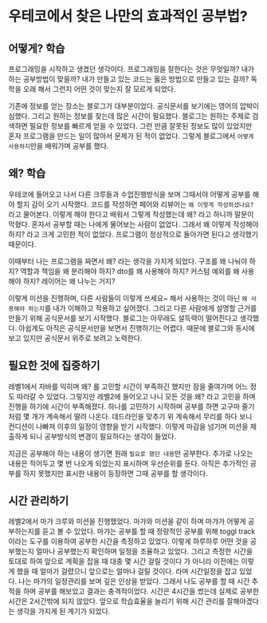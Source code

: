 # 우테코에서 찾은 나만의 효과적인 공부법?



## 어떻게? 학습

프로그래밍을 시작하고 생겼던 생각이다. 프로그래밍을 잘한다는 것은 무엇일까? 내가 하는 공부방법이 맞을까? 내가 만들고 있는 코드는 옳은 방법으로 만들고 있는 걸까? 독학을 오래 해서 그런지 어떤 것이 맞는지 잘 모르게 되었다.



기존에 정보를 얻는 장소는 블로그가 대부분이었다. 공식문서를 보기에는 영어의 압박이 심했다. 그리고 원하는 정보를 찾는데 많은 시간이 필요했다. 블로그는 원하는 주제로 검색하면 필요한 정보를 빠르게 얻을 수 있었다. 그런 만큼 잘못된 정보도 많이 있었지만 혼자 프로그램을 만드는 일이 많아서 문제가 된 적이 없었다. 그렇게 블로그에서 `어떻게 사용하지`만을 배워가며 공부를 했다.



## 왜? 학습

우테코에 들어오고 나서 다른 크루들과 수업진행방식을 보며 그때서야 어떻게 공부를 해야 할지 감이 오기 시작했다. 코드를 작성하면 페어와 리뷰어는 `왜 이렇게 작성하셨나요?` 라고 물어본다. 이렇게 해야 한다고 배워서 그렇게 작성했는데 왜? 라고 하니까 말문이 막혔다. 혼자서 공부할 때는 나에게 물어보는 사람이 없었다. 그래서 왜 이렇게 작성해야 하지? 라고 크게 고민한 적이 없었다. 프로그램이 정상적으로 돌아가면 된다고 생각했기 때문이다.



이때부터 나는 프로그램을 짜면서 왜? 라는 생각을 가지게 되었다.
구조를 왜 나눠야 하지?
역할과 책임을 왜 분리해야 하지?
dto를 왜 사용해야 하지?
커스텀 예외를 왜 사용해야 하지?
레이어는 왜 나누는 거지?



이렇게 미션을 진행하며, 다른 사람들이 이렇게 쓰세요~ 해서 사용하는 것이 아닌 `왜 사용해야 하는지`를 내가 이해하고 적용하고 싶어졌다. 그리고 다른 사람에게 설명할 근거를 만들기 위해 공식문서를 보기 시작했다. 블로그는 아무래도 설득력이 떨어진다고 생각했다. 아쉽게도 아직은 공식문서만을 보면서 진행하기는 어렵다. 때문에 블로그와 동시에 보고 있지만 공식문서 위주로 보려고 노력한다.



## 필요한 것에 집중하기




레벨1에서 자바를 익히며 왜? 를 고민할 시간이 부족하긴 했지만 잠을 줄여가며 어느 정도 따라갈 수 있었다. 그렇지만 레벨2에 들어오고 나니 모든 것을 왜? 라고 고민을 하며 진행을 하기에 시간이 부족해졌다. 하나를 고민하기 시작하며 공부를 하면 고구마 줄기처럼 몇 개가 계속해서 딸려 나온다. 데드라인을 맞추기 위 계속해서 무리를 하다 보니 컨디션이 나빠져 이후의 일정이 영향을 받기 시작했다. 이렇게 마감을 넘기며 미션을 제출하게 되니 공부방식의 변경이 필요하다는 생각이 들었다.


지금은 공부해야 하는 내용이 생기면 원래 `필요로 했던 내용`만 공부한다. 추가로 나오는 내용은 적어두고 몇 번 나오게 되었는지 표시하며 우선순위를 둔다. 아직은 추가적인 공부를 하지 못했지만 표시한 내용이 등장하면 그때 공부를 할 생각이다.



## 시간 관리하기

레벨2에서 마갸 크루와 미션을 진행했었다. 마갸와 미션을 같이 하며 마갸가 어떻게 공부하는지를 듣고 볼 수 있었다. 마갸는 공부를 할 때 정량적인 공부를 위해 toggl track이라는 도구를 이용하여 공부한 시간을 측정하고 있었다. 이렇게 하루하루 어떤 것을 공부했는지 얼마나 공부했는지 확인하며 일정을 조율하고 있었다. 그리고 측정한 시간을 토대로 하여 앞으로 계획을 잡을 때 대충 몇 시간 걸릴 것이다 가 아니라 이전에는 이렇게 했을 때 얼마가 걸렸으니 앞으로는 얼마나 걸릴 것이다. 라며 시간일정을 잡고 있었다. 나는 마갸의 일정관리를 보며 깊은 인상을 받았다. 그래서 나도 공부를 할 때 시간 추적을 하며 공부를 해보았고 결과는 충격적이었다. 시간은 4시간을 썼는데 실제로 공부한 시간은 2시간밖에 되지 않았다. 앞으로 학습효율을 늘리기 위해 시간 관리를 잘해야겠다는 생각을 가지게 된 계기가 되었다.





